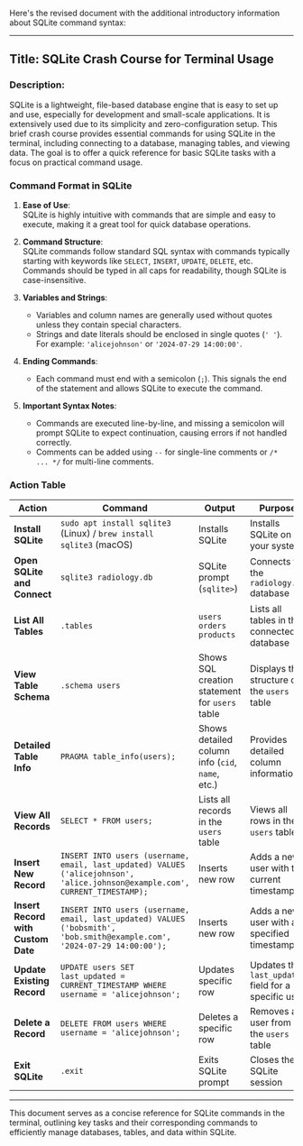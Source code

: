 Here's the revised document with the additional introductory information about SQLite command syntax:

---

## Title: SQLite Crash Course for Terminal Usage

### Description:
SQLite is a lightweight, file-based database engine that is easy to set up and use, especially for development and small-scale applications. It is extensively used due to its simplicity and zero-configuration setup. This brief crash course provides essential commands for using SQLite in the terminal, including connecting to a database, managing tables, and viewing data. The goal is to offer a quick reference for basic SQLite tasks with a focus on practical command usage.

### Command Format in SQLite

1. **Ease of Use**:  
   SQLite is highly intuitive with commands that are simple and easy to execute, making it a great tool for quick database operations.
   
2. **Command Structure**:  
   SQLite commands follow standard SQL syntax with commands typically starting with keywords like `SELECT`, `INSERT`, `UPDATE`, `DELETE`, etc. Commands should be typed in all caps for readability, though SQLite is case-insensitive.
   
3. **Variables and Strings**:  
   - Variables and column names are generally used without quotes unless they contain special characters.
   - Strings and date literals should be enclosed in single quotes (`' '`). For example: `'alicejohnson'` or `'2024-07-29 14:00:00'`.
   
4. **Ending Commands**:  
   - Each command must end with a semicolon (`;`). This signals the end of the statement and allows SQLite to execute the command.

5. **Important Syntax Notes**:
   - Commands are executed line-by-line, and missing a semicolon will prompt SQLite to expect continuation, causing errors if not handled correctly.
   - Comments can be added using `--` for single-line comments or `/* ... */` for multi-line comments.

### Action Table

| **Action**                     | **Command**                                                        | **Output**                                           | **Purpose**                                         |
|--------------------------------|--------------------------------------------------------------------|------------------------------------------------------|------------------------------------------------------|
| **Install SQLite**             | `sudo apt install sqlite3` (Linux) / `brew install sqlite3` (macOS) | Installs SQLite                                      | Installs SQLite on your system                      |
| **Open SQLite and Connect**    | `sqlite3 radiology.db`                                             | SQLite prompt (`sqlite>`)                            | Connects to the `radiology.db` database             |
| **List All Tables**            | `.tables`                                                          | `users  orders  products`                            | Lists all tables in the connected database          |
| **View Table Schema**          | `.schema users`                                                    | Shows SQL creation statement for `users` table       | Displays the structure of the `users` table         |
| **Detailed Table Info**        | `PRAGMA table_info(users);`                                        | Shows detailed column info (`cid`, `name`, etc.)     | Provides detailed column information                |
| **View All Records**           | `SELECT * FROM users;`                                             | Lists all records in the `users` table               | Views all rows in the `users` table                 |
| **Insert New Record**          | `INSERT INTO users (username, email, last_updated) VALUES ('alicejohnson', 'alice.johnson@example.com', CURRENT_TIMESTAMP);` | Inserts new row                                     | Adds a new user with the current timestamp          |
| **Insert Record with Custom Date** | `INSERT INTO users (username, email, last_updated) VALUES ('bobsmith', 'bob.smith@example.com', '2024-07-29 14:00:00');` | Inserts new row                                     | Adds a new user with a specified timestamp          |
| **Update Existing Record**     | `UPDATE users SET last_updated = CURRENT_TIMESTAMP WHERE username = 'alicejohnson';` | Updates specific row                                | Updates the `last_updated` field for a specific user|
| **Delete a Record**            | `DELETE FROM users WHERE username = 'alicejohnson';`               | Deletes a specific row                               | Removes a user from the `users` table               |
| **Exit SQLite**                | `.exit`                                                            | Exits SQLite prompt                                  | Closes the SQLite session                           |

---

This document serves as a concise reference for SQLite commands in the terminal, outlining key tasks and their corresponding commands to efficiently manage databases, tables, and data within SQLite.